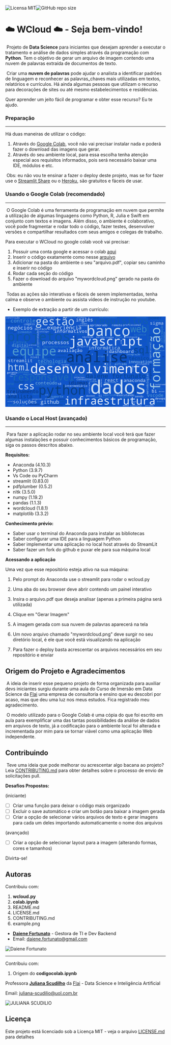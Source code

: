 ![Licensa MIT](https://img.shields.io/github/license/Daiene-Fortunato/wcloud)![GitHub repo size](https://img.shields.io/github/repo-size/Daiene-Fortunato/wcloud)

# :cloud: WCloud :cloud: - Seja bem-vindo!

​		Projeto de **Data Science** para iniciantes que desejam aprender a executar o tratamento e análise de dados simples através da programação com **Python**. Tem o objetivo de gerar um arquivo de imagem contendo uma nuvem de palavras extraída de documentos de texto.

​		Criar uma **nuvem de palavras** pode ajudar o analista a identificar padrões de linguagem e reconhecer as palavras_chaves mais utilizadas em textos, relatórios e currículos. Há ainda algumas pessoas que utilizam o recurso para decorações de sites ou até mesmo estabelecimentos e residências.

Quer aprender um jeito fácil de programar e obter esse recurso? Eu te ajudo.

### Preparação

------

Há duas maneiras de utilizar o código:

1. Através do [Google Colab](https://colab.research.google.com/), você não vai precisar instalar nada e poderá fazer o download das imagens que gerar.
2. Através do seu ambiente local, para essa escolha tenha atenção especial aos requisitos informados, pois será necessário baixar uma IDE, módulos e etc.

​	Obs: eu não vou te ensinar a fazer o deploy deste projeto, mas se for fazer use o [Streamlit Share](https://share.streamlit.io/) ou o [Heroku](https://heroku.com/), são gratuitos e fáceis de usar.

### Usando o Google Colab (recomendado)

------

​		O Google Colab é uma ferramenta de programação em nuvem que permite a utilização de algumas linguagens como Python, R, Julia e Swift em conjunto com textos e imagens. Além disso, o ambiente é colaborativo, você pode fragmentar e rodar todo o código, fazer testes, desenvolver versões e compartilhar resultados com seus amigos e colegas de trabalho. 

Para executar o WCloud no google colab você vai precisar:

1. Possuir uma conta google e acessar o colab [aqui](https://colab.research.google.com/)
2. Inserir o código exatamente como nesse [arquivo](https://github.com/Daiene-Fortunato/wcloud/blob/main/colab.ipynb)
3. Adicionar na pasta do ambiente o seu "arquivo.pdf", copiar seu caminho e inserir no código
4. Rodar cada seção do código
5. Fazer o download do arquivo "mywordcloud.png" gerado na pasta do ambiente

​	Todas as ações são interativas e fáceis de serem implementadas, tenha calma e observe o ambiente ou assista vídeos de instrução no youtube.

- Exemplo de extração a partir de um currículo:

![wordcloud](https://github.com/Daiene-Fortunato/wcloud/blob/main/example.png?raw=true)



### Usando o Local Host (avançado)

------

​	Para fazer a aplicação rodar no seu ambiente local você terá que fazer algumas instalações e possuir conhecimentos básicos de programação, siga os passos descritos abaixo.

**Requisitos:**

- Anaconda (4.10.3)
- Python (3.9.7)
- Vs Code ou PyCharm
- streamlit (0.83.0)
- pdfplumber (0.5.2)
- nltk (3.5.0)
- numpy (1.19.2)
- pandas (1.1.3)
- wordcloud (1.8.1)
- matplotlib (3.3.2)

**Conhecimento prévio:**

- Saber usar o terminal do Anaconda para instalar as bibliotecas
- Saber configurar uma IDE para a linguagem Python
- Saber implementar uma aplicação no local host através do StreamLit
- Saber fazer um fork do github e puxar ele para sua máquina local

**Acessando a aplicação**

Uma vez que esse repositório esteja ativo na sua máquina:

1. Pelo prompt do Anaconda use o streamlit para rodar o wcloud.py
2. Uma aba do seu browser deve abrir contendo um painel interativo
3. Insira o arquivo.pdf que deseja analisar (apenas a primeira página será utilizada)
4. Clique em "Gerar Imagem"
5.  A imagem gerada com sua nuvem de palavras aparecerá na tela
6. Um novo arquivo chamado "mywordcloud.png" deve surgir no seu diretório local, é ele que você está visualizando na aplicação

7. Para fazer o deploy basta acrescentar os arquivos necessários em seu repositório e enviar

## Origem do Projeto e Agradecimentos

​				A ideia de inserir esse pequeno projeto de forma organizada para auxiliar devs iniciantes surgiu durante uma aula do Curso de Imersão em Data Science da [Flai](https://www.flai.com.br/) uma empresa de consultoria e ensino que eu descobri por acaso, mas que deu uma luz nos meus estudos. Fica registrado meu agradecimento.

​				O modelo utilizado para o Google Colab é uma cópia do que foi escrito em aula para exemplificar uma das tantas possibilidades da análise de dados em arquivos de texto, já a codificação para o ambiente local foi alterada e incrementada por mim para se tornar viável como uma aplicação Web independente.

## Contribuindo

​		Teve uma ideia que pode melhorar ou acrescentar algo bacana ao projeto? Leia [CONTRIBUTING.md](https://github.com/Daiene-Fortunato/wcloud/blob/main/CONTRIBUTING.md) para obter detalhes sobre o processo de envio de solicitações pull.

**Desafios Propostos:**

(iniciante)

- [ ] Criar uma função para deixar o código mais organizado
- [ ] Excluir o save automático e criar um botão para baixar a imagem gerada
- [ ] Criar a opção de selecionar vários arquivos de texto e gerar imagens para cada um deles importando automaticamente o nome dos arquivos

(avançado)

- [ ] Criar a opção de selecionar layout para a imagem (alterando formas, cores e tamanhos)

Divirta-se!



## Autoras

Contribuiu com:

1.  **wcloud.py**
2.  **colab.ipynb**
3. README.md
4. LICENSE.md
5. CONTRIBUTING.md
6. example.png

- [**Daiene Fortunato**](https://www.linkedin.com/in/daienefortunato/) - Gestora de TI e Dev Backend
- Email: daiene.fortunato@gmail.com

![Daiene Fortunato](https://media-exp1.licdn.com/dms/image/D4E03AQGBXxy-MaASgA/profile-displayphoto-shrink_200_200/0/1634165214468?e=1643241600&v=beta&t=3nP5RbaTr6Sw_K4_6v255iU3MTWK6u94AF2Cxzf60nk)



------

Contribuiu com:

1. Origem do **codigocolab.ipynb**



Professora [**Juliana Scudilho**](https://www.linkedin.com/in/julianascudilio/) da [Flai](flai.com.br) - Data Science e Inteligência Artificial

Email: juliana-scudilio@uol.com.br

![JULIANA SCUDILIO](https://media-exp1.licdn.com/dms/image/C4E03AQEepqyGWj1iww/profile-displayphoto-shrink_200_200/0/1619750599237?e=1643241600&v=beta&t=qxhlW1i4hg-C-Nndyw4z8usKS_KXcQVHBYz_GV0E_lU)



## Licença

Este projeto está licenciado sob a Licença MIT - veja o arquivo [LICENSE.md](https://github.com/Daiene-Fortunato/wcloud/blob/main/LICENSE.md) para detalhes

